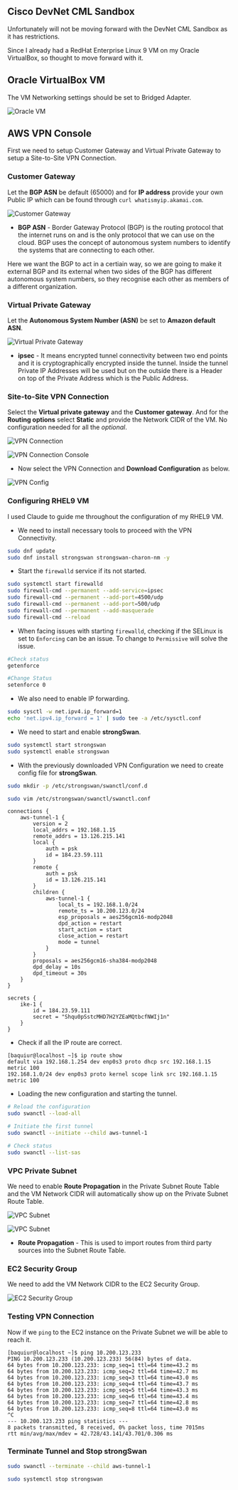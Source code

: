 ## Cisco DevNet CML Sandbox

Unfortunately will not be moving forward with the DevNet CML Sandbox as it has restrictions.

Since I already had a RedHat Enterprise Linux 9 VM on my Oracle VirtualBox, so thought to move forward with it.


## Oracle VirtualBox VM

The VM Networking settings should be set to Bridged Adapter.

![Oracle VM](/assets/oracle_vm.png)


## AWS VPN Console

First we need to setup Customer Gateway and Virtual Private Gateway to setup a Site-to-Site VPN Connection.


### Customer Gateway

Let the **BGP ASN** be default (65000) and for **IP address** provide your own Public IP which can be found through `curl whatismyip.akamai.com`.

![Customer Gateway](/assets/vpn_cg.png)

- **BGP ASN** - Border Gateway Protocol (BGP) is the routing protocol that the internet runs on and is the only protocol that we can use on the cloud. BGP uses the concept of autonomous system numbers to identify the systems that are connecting to each other.

Here we want the BGP to act in a certiain way, so we are going to make it external BGP and its external when two sides of the BGP has different autonomous system numbers, so they recognise each other as members of a different organization.


### Virtual Private Gateway

Let the **Autonomous System Number (ASN)** be set to **Amazon default ASN**.

![Virtual Private Gateway](/assets/vpn_vpg.png)

- **ipsec** - It means encrypted tunnel connectivity between two end points and it is cryptographically encrypted inside the tunnel. Inside the tunnel Private IP Addresses will be used but on the outside there is a Header on top of the Private Address which is the Public Address.


### Site-to-Site VPN Connection

Select the **Virtual private gateway** and the **Customer gateway**. And for the **Routing options** select **Static** and provide the Network CIDR of the VM. No configuration needed for all the *optional*.

![VPN Connection](/assets/vpn_conn.png)

![VPN Connection Console](/assets/vpn_conn_console.png)

- Now select the VPN Connection and **Download Configuration** as below.

![VPN Config](/assets/vpn_config.png)


### Configuring RHEL9 VM

I used Claude to guide me throughout the configuration of my RHEL9 VM.

- We need to install necessary tools to proceed with the VPN Connectivity.

```sh
sudo dnf update
sudo dnf install strongswan strongswan-charon-nm -y
```

- Start the `firewalld` service if its not started.

```sh
sudo systemctl start firewalld
sudo firewall-cmd --permanent --add-service=ipsec
sudo firewall-cmd --permanent --add-port=4500/udp
sudo firewall-cmd --permanent --add-port=500/udp
sudo firewall-cmd --permanent --add-masquerade
sudo firewall-cmd --reload
```

- When facing issues with starting `firewalld`, checking if the SELinux is set to `Enforcing` can be an issue. To change to `Permissive` will solve the issue.

```sh
#Check status
getenforce

#Change Status
setenforce 0
```

- We also need to enable IP forwarding.

```sh
sudo sysctl -w net.ipv4.ip_forward=1
echo 'net.ipv4.ip_forward = 1' | sudo tee -a /etc/sysctl.conf
```

- We need to start and enable **strongSwan**.

```sh
sudo systemctl start strongswan
sudo systemctl enable strongswan
```

- With the previously downloaded VPN Configuration we need to create config file for **strongSwan**.

```sh
sudo mkdir -p /etc/strongswan/swanctl/conf.d
```
```sh
sudo vim /etc/strongswan/swanctl/swanctl.conf
```
```text
connections {
    aws-tunnel-1 {
        version = 2
        local_addrs = 192.168.1.15
        remote_addrs = 13.126.215.141
        local {
            auth = psk
            id = 184.23.59.111
        }
        remote {
            auth = psk
            id = 13.126.215.141
        }
        children {
            aws-tunnel-1 {
                local_ts = 192.168.1.0/24
                remote_ts = 10.200.123.0/24
                esp_proposals = aes256gcm16-modp2048
                dpd_action = restart
                start_action = start
                close_action = restart
                mode = tunnel
            }
        }
        proposals = aes256gcm16-sha384-modp2048
        dpd_delay = 10s
        dpd_timeout = 30s
    }
}

secrets {
    ike-1 {
        id = 184.23.59.111
        secret = "Shqu0pSstcMHD7H2YZEaMQtbcfNWIj1n"
    }
}
```

- Check if all the IP route are correct.

```text
[baquiur@localhost ~]$ ip route show
default via 192.168.1.254 dev enp0s3 proto dhcp src 192.168.1.15 metric 100
192.168.1.0/24 dev enp0s3 proto kernel scope link src 192.168.1.15 metric 100
```

- Loading the new configuration and starting the tunnel.

```sh
# Reload the configuration
sudo swanctl --load-all

# Initiate the first tunnel
sudo swanctl --initiate --child aws-tunnel-1

# Check status
sudo swanctl --list-sas
```


### VPC Private Subnet

We need to enable **Route Propagation** in the Private Subnet Route Table and the VM Network CIDR will automatically show up on the Private Subnet Route Table.

![VPC Subnet](/assets/vpn_prop-1.png)

![VPC Subnet](/assets/vpn_prop-2.png)

- **Route Propagation** - This is used to import routes from third party sources into the Subnet Route Table.


### EC2 Security Group

We need to add the VM Network CIDR to the EC2 Security Group.

![EC2 Security Group](/assets/vpn_ec2_sg.png)


### Testing VPN Connection

Now if we `ping` to the EC2 instance on the Private Subnet we will be able to reach it.

```text
[baquiur@localhost ~]$ ping 10.200.123.233
PING 10.200.123.233 (10.200.123.233) 56(84) bytes of data.
64 bytes from 10.200.123.233: icmp_seq=1 ttl=64 time=43.2 ms
64 bytes from 10.200.123.233: icmp_seq=2 ttl=64 time=42.7 ms
64 bytes from 10.200.123.233: icmp_seq=3 ttl=64 time=43.0 ms
64 bytes from 10.200.123.233: icmp_seq=4 ttl=64 time=43.7 ms
64 bytes from 10.200.123.233: icmp_seq=5 ttl=64 time=43.3 ms
64 bytes from 10.200.123.233: icmp_seq=6 ttl=64 time=43.4 ms
64 bytes from 10.200.123.233: icmp_seq=7 ttl=64 time=42.8 ms
64 bytes from 10.200.123.233: icmp_seq=8 ttl=64 time=43.0 ms
^C
--- 10.200.123.233 ping statistics ---
8 packets transmitted, 8 received, 0% packet loss, time 7015ms
rtt min/avg/max/mdev = 42.728/43.141/43.701/0.306 ms
```

### Terminate Tunnel and Stop strongSwan

```sh
sudo swanctl --terminate --child aws-tunnel-1

sudo systemctl stop strongswan
```
